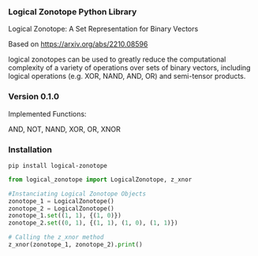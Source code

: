 
### Logical Zonotope Python Library

Logical Zonotope: A Set Representation for Binary Vectors

Based on https://arxiv.org/abs/2210.08596

logical zonotopes can be used to greatly reduce the computational complexity of a variety of operations over sets of binary vectors, including logical operations (e.g. XOR, NAND, AND, OR) and semi-tensor products.


### Version 0.1.0
Implemented Functions:

AND, NOT, NAND, XOR, OR, XNOR 

### Installation
```
pip install logical-zonotope
```

```Python
from logical_zonotope import LogicalZonotope, z_xnor

#Instanciating Logical Zonotope Objects
zonotope_1 = LogicalZonotope()
zonotope_2 = LogicalZonotope()
zonotope_1.set((1, 1), {(1, 0)})
zonotope_2.set((0, 1), {(1, 1), (1, 0), (1, 1)})

# Calling the z_xnor method
z_xnor(zonotope_1, zonotope_2).print()
```
